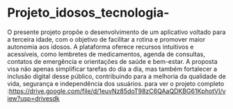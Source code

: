 # Projeto_idosos_tecnologia-

O presente projeto propõe o desenvolvimento de um aplicativo voltado para a terceira idade, com o objetivo de facilitar a rotina e promover maior autonomia aos idosos. A plataforma oferece recursos intuitivos e acessíveis, como lembretes de medicamentos, agenda de consultas, contatos de emergência e orientações de saúde e bem-estar. A proposta visa não apenas simplificar tarefas do dia a dia, mas também fortalecer a inclusão digital desse público, contribuindo para a melhoria da qualidade de vida, segurança e independência dos usuários.
para ver o projeto completo :https://drive.google.com/file/d/1euvNz85doT98zC6QAaQDKBG61KphotVI/view?usp=drivesdk
